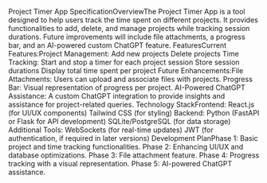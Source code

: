 Project Timer App SpecificationOverviewThe Project Timer App is a tool designed to help users track the time spent on different projects. It provides functionalities to add, delete, and manage projects while tracking session durations. Future improvements will include file attachments, a progress bar, and an AI-powered custom ChatGPT feature.
FeaturesCurrent Features:Project Management:
Add new projects
Delete projects
Time Tracking:
Start and stop a timer for each project session
Store session durations
Display total time spent per project
Future Enhancements:File Attachments:
Users can upload and associate files with projects.
Progress Bar:
Visual representation of progress per project.
AI-Powered ChatGPT Assistance:
A custom ChatGPT integration to provide insights and assistance for project-related queries.
Technology StackFrontend:
React.js (for UI/UX components)
Tailwind CSS (for styling)
Backend:
Python (FastAPI or Flask for API development)
SQLite/PostgreSQL (for data storage)
Additional Tools:
WebSockets (for real-time updates)
JWT (for authentication, if required in later versions)
Development PlanPhase 1: Basic project and time tracking functionalities.
Phase 2: Enhancing UI/UX and database optimizations.
Phase 3: File attachment feature.
Phase 4: Progress tracking with a visual representation.
Phase 5: AI-powered ChatGPT assistance.
